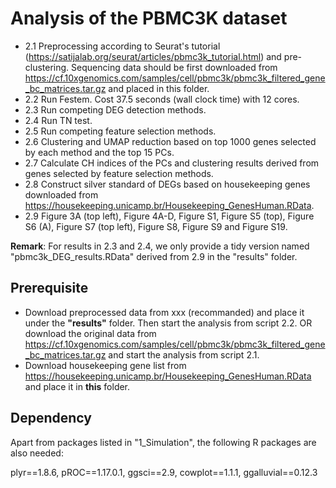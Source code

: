 # Analysis of the PBMC3K dataset

- 2.1 Preprocessing according to Seurat's tutorial (https://satijalab.org/seurat/articles/pbmc3k_tutorial.html) and pre-clustering. Sequencing data should be first downloaded from https://cf.10xgenomics.com/samples/cell/pbmc3k/pbmc3k_filtered_gene_bc_matrices.tar.gz and placed in this folder.
- 2.2 Run Festem. Cost 37.5 seconds (wall clock time) with 12 cores.
- 2.3 Run competing DEG detection methods.
- 2.4 Run TN test.
- 2.5 Run competing feature selection methods.
- 2.6 Clustering and UMAP reduction based on top 1000 genes selected by each method and the top 15 PCs.
- 2.7 Calculate CH indices of the PCs and clustering results derived from genes selected by feature selection methods.
- 2.8 Construct silver standard of DEGs based on housekeeping genes downloaded from https://housekeeping.unicamp.br/Housekeeping_GenesHuman.RData.
- 2.9 Figure 3A (top left), Figure 4A-D, Figure S1, Figure S5 (top), Figure S6 (A), Figure S7 (top left), Figure S8, Figure S9 and Figure S19.

**Remark**: For results in 2.3 and 2.4, we only provide a tidy version named "pbmc3k_DEG_results.RData" derived from 2.9 in the "results" folder.

## Prerequisite

- Download preprocessed data from xxx (recommanded) and place it under the **"results"** folder. Then start the analysis from script 2.2. OR download the original data from https://cf.10xgenomics.com/samples/cell/pbmc3k/pbmc3k_filtered_gene_bc_matrices.tar.gz and start the analysis from script 2.1.
- Download housekeeping gene list from https://housekeeping.unicamp.br/Housekeeping_GenesHuman.RData and place it in **this** folder.

## Dependency

Apart from packages listed in "1_Simulation", the following R packages are also needed:

plyr==1.8.6, pROC==1.17.0.1, ggsci==2.9, cowplot==1.1.1, ggalluvial==0.12.3
